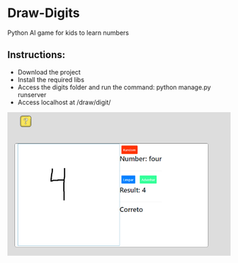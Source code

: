 # Draw-Digits
Python AI game for kids to learn numbers
<br>
## Instructions:
* Download the project
* Install the required libs
* Access the digits folder and run the command: python manage.py runserver
* Access localhost at /draw/digit/

![Draw Digits](print.png)
